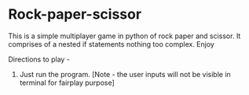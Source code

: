 # Rock-paper-scissor
This is a simple multiplayer game in python of rock paper and scissor. It comprises of a nested if statements nothing too complex. Enjoy

Directions to play - 
1. Just run the program. [Note - the user inputs will not be visible in terminal for fairplay purpose]
